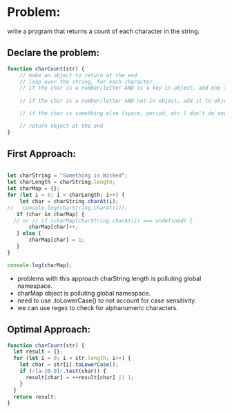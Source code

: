 # Problem: 
write a program that returns a count of each character in the string.

## Declare the problem:
```javascript
function charCount(str) {
    // make an object to return at the end
    // loop over the string, for each character...
    // if the char is a number/letter AND is a key in object, add one to count  
    
    // if the char is a number/letter AND not in object, add it to object and set value to 1

    // if the char is something else (space, period, etc.) don't do anything

    // return object at the end
}
```

## First Approach:
```javascript

let charString = "Something is Wicked";
let charLength = charString.length;
let charMap = {};
for (let i = 0; i < charLength; i++) {
    let char = charString.charAt(i);
//   console.log(charString.charAt(i));
   if (char in charMap) {
  // or // if (charMap[charString.charAt(i) === undefined) { 
       charMap[char]++;
   } else {
       charMap[char] = 1;
   } 
}

console.log(charMap);
```
- problems with this approach
charString.length is polluting global namespace.
- charMap object is polluting global namespace.
- need to use .toLowerCase() to not account for case sensitivity.
- we can use regex to check for alphanumeric characters.

## Optimal Approach:

```javascript
function charCount(str) {
  let result = {};
  for (let i = 0; i < str.length; i++) {
    let char = str[i].toLowerCase();
    if (/[a-z0-9]/.test(char)) {
      result[char] = ++result[char] || 1;
    }
  }
  return result;
}
```
